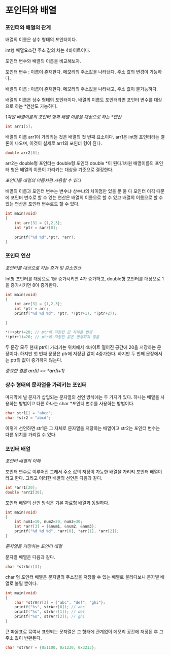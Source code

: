 # 포인터와 배열

### 포인터와 배열의 관계

배열의 이름은 상수 형태의 포인터이다.

int형 배열요소간 주소 값의 차는 4바이트이다. 

포인터 변수와 배열의 이름을 비교해보자.

포인터 변수 : 이름이 존재한다. 메모리의 주소값을 나타낸다. 주소 값의 변경이 가능하다.

배열의 이름 : 이름이 존재한다. 메모리의 주소값을 나타내고, 주소 값이 불가능하다.

배열의 이름은 상수 형태의 포인터이다. 배열의 이름도 포인터라면 포인터 변수를 대상으로 하는 \*연산도 가능하다.

*1차원 배열이름의 포인터 형과 배열 이름을 대상으로 하는 \*연산*

```c
int arr1[5];
```

배열의 이름 arr1이 가리키는 것은 배열의 첫 번째 요소이다. arr1은 int형 포인터라는 결론이 나오며, 이것이 실제로 arr1의 포인터 형이 된다. 

```c
double arr2[8];
```

arr2는 double형 포인터는 double형 포인터 double \*이 된다.1차원 배열이름의 포인터 형은 배열의 이름이 가리키는 대상을 기준으로 결정한다.

*포인터를 배열의 이름처럼 사용할 수 있다*

배열의 이름과 포인터 변수는 변수냐 상수냐의 차이점만 있을 뿐 둘 다 포인터 이긱 때문에 포인터 변수로 할 수 있는 연산은 배열의 이름으로 할 수 있고 배열의 이름으로 할 수 있는 연산은 포인터 변수로도 할 수 있다.

```c
int main(void)
{
    int arr[3] = {1,2,3};
    int *ptr = &arr[0];
    
    printf("%d %d",*ptr, *arr);
}
```



### 포인터 연산

*포인터를 대상으로 하는 증가 및 감소연산*

Int형 포인터를 대상으로 1을 증가시키면 4가 증가하고, double형 포인터를 대상으로 1을 증가시키면 8이 증가한다. 

```c
int main(void)
{
    int arr[3] = {1,2,3};
    int *ptr = arr;
    printf("%d %d %d", *ptr, *(ptr+1), *(ptr+2));
    
}
```

```c
*(++ptr)=20; // ptr에 저장된 값 자체를 변경
*(ptr+1)=20; // ptr에 저장된 값은 변경되지 않음
```

두 문장 모두 현재 ptr이 가리키는 위치에서 4바이트 떨어진 공간에 20을 저장하는 문장이다. 하지만 첫 번째 문장은 ptr에 저장된 값이 4증가한다. 하지만 두 번째 문장에서는 ptr의 값이 증가하지 않는다.

*중요한 결론 arr[i] == \*arr[i+1]*



### 상수 형태의 문자열을 가리키는 포인터

마지막에 널 문자가 삽입되는 문자열의 선언 방식에는 두 가지가 있다. 하나는 배열을 사용하는 방법이고 다른 하나는 char *포인터 변수를 사용하는 방법이다.

```c
char str1[] = "abcd";
char *str2 = "abcd";
```

이렇게 선언하면 str1은 그 자체로 문자열을 저장하는 배열이고 str2는 포인터 변수는 다른 위치를 가리킬 수 있다.



### 포인터 배열

*포인터 배열의 이해*

포인터 변수로 이루어진 그래서 주소 값의 저장이 가능한 배열을 가리켜 포인터 배열이라고 한다. 그리고 이러한 배열의 선언은 다음과 같다.

```c
int *arr1[20];
double *arr2[30];
```

포인터 배열의 선언 방식은 기본 자료형 배열과 동일하다.

```c
int main(void)
{
    int num1=10, num2=20, num3=30;
    int *arr[3] = {&num1, &num2, &num3};
    printf("%d %d %d", *arr[0], *arr[1], *arr[2]);
}
```

*문자열을 저장하는 포인터 배열*

문자열 배열은 다음과 같다.

```c
char *strArr[3];
```

char 형 포인터 배열은 문자열의 주소값을 저장할 수 있는 배열로 불리다보니 문자열 배열로 불릴 뿐이다.

```c
int main(void)
{
    char *strArr[3] = {"abc", "def", "ghi"};
    printf("%s", strArr[0]); // abc
    printf("%s", strArr[1]); // def
    printf("%s", strArr[2]); // ghi
}
```

큰 따옴표로 묶여서 표현되는 문자열은 그 형태에 관계없이 메모리 공간에 저장된 후 그 주소 값이 반환된다.

```c
char *strArr = {0x1100, 0x1230, 0x3213};
```

























































